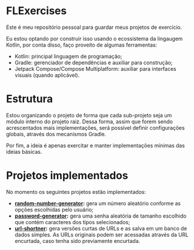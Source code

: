 # FLExercises

Este é meu repositório pessoal para guardar meus projetos de exercício.

Eu estou optando por construir isso usando o ecossistema da lingaugem Kotlin, por conta disso, faço proveito de algumas ferramentas:

- Kotlin: principal linguagem de programação;
- Gradle: gerenciador de dependências e auxiliar para construção;
- Jetpack Compose/Compose Multiplatform: auxiliar para interfaces visuais (quando aplicável).

# Estrutura

Estou organizando o projeto de forma que cada sub-projeto seja um módulo interno do projeto raiz. Dessa forma, assim que forem sendo acrescentados mais implementações, será possível definir configurações globais, através dos mecanismos Gradle.

Por fim, a ideia é apenas exercitar e manter implementações mínimas das ideias básicas.

# Projetos implementados

No momento os seguintes projetos estão implementados:
- **[random-number-generator](random-number-generator):** gera um número aleatório conforme as opções escolhidas pelo usuário;
- **[password-generator](password-generator):** gera uma senha aleatória de tamanho escolhido que contém caracteres dos tipos selecionados;
- **[url-shortner](url-shortner):** gera versões curtas de URLs e as salva em um banco de dados simples. As URLs originais podem ser acessadas através da URL encurtada, caso tenha sido previamente encurtada. 